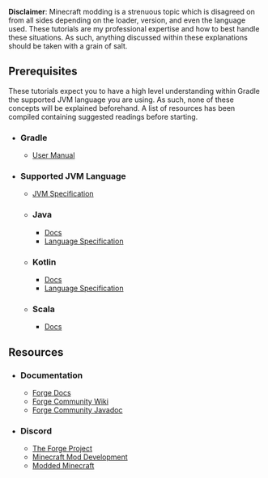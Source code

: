 
**Disclaimer**: Minecraft modding is a strenuous topic which is disagreed on from all sides depending on the loader, version, and even the language used. These tutorials are my professional expertise and how to best handle these situations. As such, anything discussed within these explanations should be taken with a grain of salt.  


## Prerequisites

These tutorials expect you to have a high level understanding within Gradle the supported JVM language you are using. As such, none of these concepts will be explained beforehand. A list of resources has been compiled containing suggested readings before starting.

- ### Gradle
    - [User Manual](https://docs.gradle.org/current/userguide/userguide.html)
- ### Supported JVM Language
    - [JVM Specification](https://docs.oracle.com/javase/specs/jvms/se8/html/index.html)
    - ### Java
        - [Docs](https://docs.oracle.com/javase/8/docs/api/)
        - [Language Specification](https://docs.oracle.com/javase/specs/jls/se8/html/index.html)
    - ### Kotlin
        - [Docs](https://kotlinlang.org/docs/reference/)
        - [Language Specification](https://kotlinlang.org/spec/introduction.html)
    - ### Scala
        - [Docs](https://docs.scala-lang.org/)

## Resources

- ### Documentation
    - [Forge Docs](https://mcforge.readthedocs.io/en/latest/)
    - [Forge Community Wiki](https://forge.gemwire.uk/wiki/Main_Page)
    - [Forge Community Javadoc](https://forge.gemwire.uk/javadoc/)
- ### Discord
    - [The Forge Project](https://discord.com/invite/UvedJ9m)
    - [Minecraft Mod Development](https://discord.mcmoddev.com/)
    - [Modded Minecraft](https://discord.gg/moddedmc/)